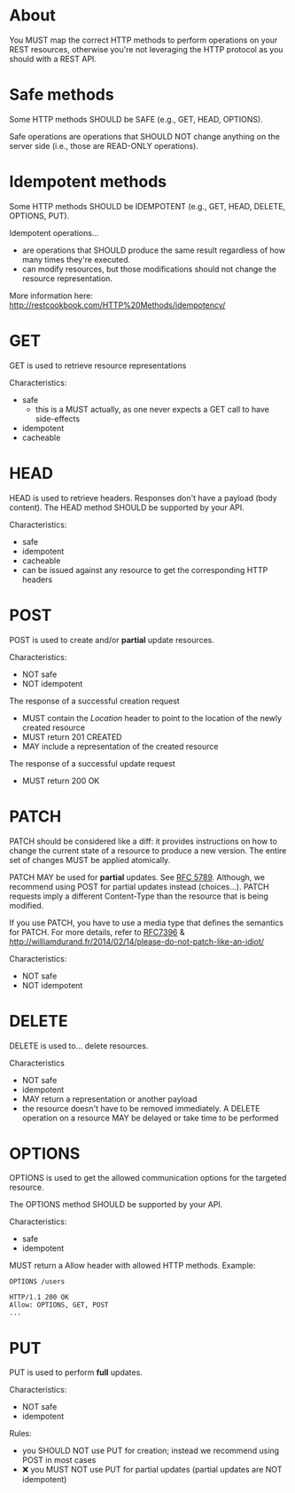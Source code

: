 # About
You MUST map the correct HTTP methods to perform operations on your REST resources, otherwise you're not leveraging the HTTP protocol as you should with a REST API.

# Safe methods
Some HTTP methods SHOULD be SAFE (e.g., GET, HEAD, OPTIONS).

Safe operations are operations that SHOULD NOT change anything on the server side (i.e., those are READ-ONLY operations).

# Idempotent methods
Some HTTP methods SHOULD be IDEMPOTENT (e.g., GET, HEAD, DELETE, OPTIONS, PUT).

Idempotent operations...
* are operations that SHOULD produce the same result regardless of how many times they're executed.
* can modify resources, but those modifications should not change the resource representation. 

More information here: http://restcookbook.com/HTTP%20Methods/idempotency/

# GET
GET is used to retrieve resource representations

Characteristics:
* safe
  * this is a MUST actually, as one never expects a GET call to have side-effects
* idempotent
* cacheable

# HEAD
HEAD is used to retrieve headers. Responses don't have a payload (body content).
The HEAD method SHOULD be supported by your API.

Characteristics:
* safe
* idempotent
* cacheable
* can be issued against any resource to get the corresponding HTTP headers

# POST
POST is used to create and/or **partial** update resources.

Characteristics:
* NOT safe
* NOT idempotent

The response of a successful creation request
* MUST contain the _Location_ header to point to the location of the newly created resource
* MUST return 201 CREATED
* MAY include a representation of the created resource

The response of a successful update request
* MUST return 200 OK

# PATCH
PATCH should be considered like a diff: it provides instructions on how to change the current state of a resource to produce a new version. The entire set of changes MUST be applied atomically.

PATCH MAY be used for **partial** updates. See [RFC 5789](https://tools.ietf.org/html/rfc5789). Although, we recommend using POST for partial updates instead (choices...). PATCH requests imply a different Content-Type than the resource that is being modified.

If you use PATCH, you have to use a media type that defines the semantics for PATCH. For more details, refer to [RFC7396](https://tools.ietf.org/html/rfc7396) & http://williamdurand.fr/2014/02/14/please-do-not-patch-like-an-idiot/

Characteristics:
* NOT safe
* NOT idempotent

# DELETE
DELETE is used to... delete resources.

Characteristics
* NOT safe
* idempotent
* MAY return a representation or another payload
* the resource doesn't have to be removed immediately. A DELETE operation on a resource MAY be delayed or take time to be performed

# OPTIONS
OPTIONS is used to get the allowed communication options for the targeted resource.

The OPTIONS method SHOULD be supported by your API.

Characteristics:
* safe
* idempotent

MUST return a Allow header with allowed HTTP methods. Example:

```
OPTIONS /users
 
HTTP/1.1 200 OK
Allow: OPTIONS, GET, POST
...
```

# PUT
PUT is used to perform **full** updates.

Characteristics:
* NOT safe
* idempotent

Rules:
* you SHOULD NOT use PUT for creation; instead we recommend using POST in most cases
* :x: you MUST NOT use PUT for partial updates (partial updates are NOT idempotent)